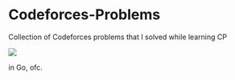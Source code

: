# Codeforces-Problems

Collection of Codeforces problems that I solved while learning CP

![](https://raw.githubusercontent.com/egonelbre/gophers/refs/heads/master/.thumb/animation/gopher-dance-long-3x.gif)

in Go, ofc.
